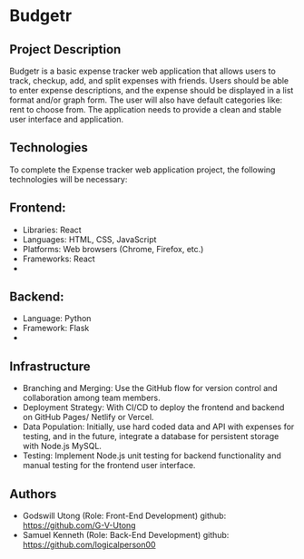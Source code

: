 # Budgetr
## Project Description
Budgetr is a basic expense tracker web application that allows users to track, checkup, add, and split expenses with friends. Users should be able to enter expense descriptions, and the expense should be displayed in a list format and/or graph form. The user will also have default categories like: rent to choose from. The application needs to provide a clean and stable user interface and application.
## Technologies
To complete the Expense tracker web application project, the following technologies will be necessary:

## Frontend:
   - Libraries: React
   - Languages: HTML, CSS, JavaScript
   - Platforms: Web browsers (Chrome, Firefox, etc.)
   - Frameworks: React
   - 
## Backend:
   - Language: Python
   - Framework: Flask
   - 
## Infrastructure
- Branching and Merging: Use the GitHub flow for version control and collaboration among team members.
- Deployment Strategy: With CI/CD to deploy the frontend and backend on GitHub Pages/ Netlify or Vercel.
- Data Population: Initially, use hard coded data and API with expenses for testing, and in the future, integrate a database for persistent storage with Node.js MySQL.
- Testing: Implement Node.js unit testing for backend functionality and manual testing for the frontend user interface.
 
## Authors
- Godswill Utong (Role: Front-End Development) github: https://github.com/G-V-Utong
- Samuel Kenneth (Role: Back-End Development) github: https://github.com/logicalperson00
